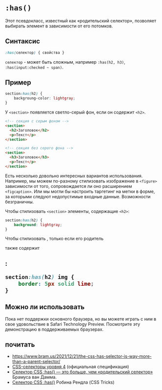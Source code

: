 # `:has()`
Этот псевдокласс, известный как «родительский селектор», позволяет выбирать элемент в зависимости от его потомков.

## Синтаксис
```css
:has(селектор) { свойства }
```

`селектор` - может быть сложным, например `:has(h2, h3)`, `:has(input:checked ~ span)`.

## Пример
```css
section:has(h2) {
    backgroung-color: lightgray;
}
```

У `<section>` появляется светло-серый фон, если он содержит `<h2>`.

```html
<!-- секция с серым фоном -->
<section> 
  <h2>Заголовок</h2>
  <p>Текст</p>
</section>

<!-- секция без серого фона -->
<section>
  <h3>Заголовок</h3>
  <p>Текст</p>
</section>
```


Есть несколько довольно интересных вариантов использования. Например, мы можем по-разному стилизовать изображение в `<figure>` зависимости от того, сопровождается ли оно расширением `<figcaption>`. Или мы могли бы настроить таргетинг на метки в форме, за которыми следуют недопустимые входные данные. Возможности безграничны.

Чтобы стилизовать `<section>` элементы, содержащие `<h2>`:

```css
section:has(h2) {
    background: lightgray;
}
```

Чтобы стилизовать <img>, только если его родитель <section>также содержит <h2>:

```css
section:has(h2) img {
    border: 5px solid lime;
}
```

## Можно ли использовать
Пока нет поддержки основного браузера, но вы можете играть с ним в свое удовольствие в Safari Technology Preview. Посмотрите эту демонстрацию в поддерживаемых браузерах.

## почитать
- https://www.bram.us/2021/12/21/the-css-has-selector-is-way-more-than-a-parent-selector/
- [CSS-селекторы уровня 4](https://www.w3.org/TR/selectors-4/) (официальная спецификация)
- [Селектор CSS :has() — это больше, чем «родительский селектор»](https://www.bram.us/2021/12/21/the-css-has-selector-is-way-more-than-a-parent-selector/) Брамуса ван Дамма.
- [Селектор CSS :has()](https://css-tricks.com/the-css-has-selector/) Робина Рендла (CSS Tricks)
